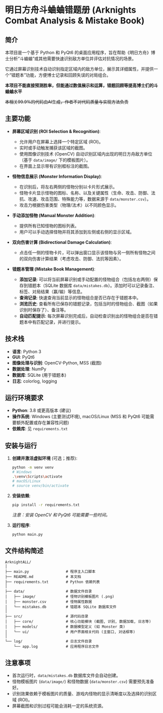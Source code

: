 # 明日方舟斗蛐蛐错题册 (Arknights Combat Analysis & Mistake Book)

## 简介

本项目是一个基于 Python 和 PyQt6 的桌面应用程序，旨在帮助《明日方舟》博士分析“斗蛐蛐”或其他需要快速识别敌方单位并评估对抗情况的场景。

它通过屏幕识别技术自动识别指定区域内的敌方单位，展示其详细属性，并提供一个“错题本”功能，方便博士记录和回顾失误的对局组合。

**本项目不能直接预测胜率，但能通过数值展示和运算，错题回顾等提高博士们的斗蛐蛐水平**

<del> 本相关99.9%的代码由AI生成，作者不对代码质量与实现方法负责</del>

## 主要功能

*   **屏幕区域识别 (ROI Selection & Recognition)**:
    *   允许用户在屏幕上选择一个特定区域 (ROI)。
    *   实时或手动触发捕获该区域的截图。
    *   使用图像识别技术 (OpenCV) 自动识别区域内出现的明日方舟敌方单位（基于 `data/image/` 下的模板图片）。
    *   在界面上显示带有识别框标注的截图。

*   **怪物信息展示 (Monster Information Display)**:
    *   在识别后，将左右两侧的怪物分别以卡片形式展示。
    *   怪物卡片显示怪物的图标、名称、以及关键属性（生命、攻击、防御、法抗、攻速、攻击范围、特殊能力等，数据来源于 `data/monster.csv`）。
    *   攻击力根据伤害类型（物理/法术）以不同颜色显示。

*   **手动添加怪物 (Manual Monster Addition)**:
    *   提供所有已知怪物的图标列表。
    *   用户可以手动选择怪物并将其添加到左侧或右侧的显示区域。

*   **双向伤害计算 (Bidirectional Damage Calculation)**:
    *   点击任一侧的怪物卡片，可以弹出窗口显示该怪物与另一侧所有怪物之间的双向伤害计算结果（考虑攻击、防御、法抗等因素）。

*   **错题本管理 (Mistake Book Management)**:
    *   **添加记录**: 可以将当前屏幕识别或手动配置的怪物组合（包括左右两侧）保存到错题本（SQLite 数据库 `data/mistakes.db`）。添加时可以记录备注、标签、对局结果（赢/输）等信息。
    *   **查询记录**: 快速查询当前显示的怪物组合是否已存在于错题本中。
    *   **浏览历史**: 查看所有已保存的错题记录，包括当时的怪物组合、截图（如果识别时保存了）、备注等。
    *   **自动匹配提示**: 每次屏幕识别完成后，自动检查识别出的怪物组合是否在错题本中有匹配记录，并进行提示。

## 技术栈

*   **语言**: Python 3
*   **GUI**: PyQt6
*   **图像处理与识别**: OpenCV-Python, MSS (截图)
*   **数据处理**: NumPy
*   **数据库**: SQLite (用于错题本)
*   **日志**: colorlog, logging

## 运行环境要求

*   **Python**: 3.8 或更高版本 (建议)
*   **操作系统**: Windows (主要测试环境), macOS/Linux (MSS 和 PyQt6 可能需要额外配置或存在兼容性问题)
*   **依赖库**: 见 `requirements.txt`

## 安装与运行

1.  **创建并激活虚拟环境** (可选；推荐):
    ```bash
    python -m venv venv
    # Windows
    .\venv\Scripts\activate
    # macOS/Linux
    # source venv/bin/activate
    ```

2.  **安装依赖**:
    ```bash
    pip install -r requirements.txt
    ```
    *注意：安装 OpenCV 和 PyQt6 可能需要一些时间。*

3.  **运行程序**:
    ```bash
    python main.py
    ```

## 文件结构简述

```
ArknightALL/
│
├── main.py                 # 程序主入口脚本
├── README.md               # 本文档
├── requirements.txt        # Python 依赖列表
│
├── data/                   # 数据文件目录
│   ├── image/              # 怪物识别模板图片 (.png)
│   ├── monster.csv         # 怪物属性数据
│   └── mistakes.db         # 错题本 SQLite 数据库文件
│
├── src/                    # 源代码目录
│   ├── core/               # 核心功能模块 (截图, 识别, 数据加载, 日志等)
│   ├── models/             # 数据模型定义 (如 Monster 类)
│   └── ui/                 # 用户界面相关代码 (主窗口, 对话框等)
│
└── log/                    # 日志文件目录
    └── app.log             # 应用程序日志文件
```

## 注意事项

*   首次运行时，`data/mistakes.db` 数据库文件会自动创建。
*   怪物模板图片 (`data/image/`) 和怪物数据 (`data/monster.csv`) 需要预先准备好。
*   识别效果依赖于模板图片的质量、游戏内怪物的显示清晰度以及选择的识别区域 (ROI)。
*   屏幕截图和识别过程可能会消耗一定的系统资源。